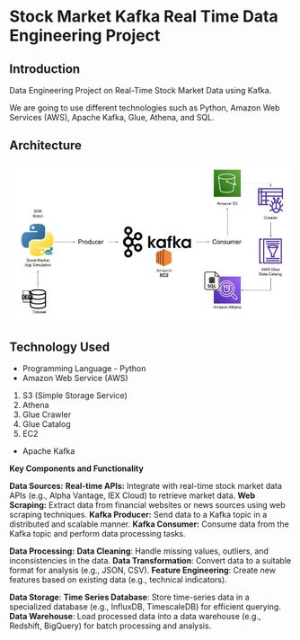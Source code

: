 # Stock Market Kafka Real Time Data Engineering Project

## Introduction 
Data Engineering Project on Real-Time Stock Market Data using Kafka.

We are going to use different technologies such as Python, Amazon Web Services (AWS), Apache Kafka, Glue, Athena, and SQL.

## Architecture 
<img src="Architecture.jpg">

## Technology Used
- Programming Language - Python
- Amazon Web Service (AWS)
1. S3 (Simple Storage Service)
2. Athena
3. Glue Crawler
4. Glue Catalog
5. EC2
- Apache Kafka

**Key Components and Functionality**

**Data Sources:**
**Real-time APIs:** Integrate with real-time stock market data APIs (e.g., Alpha Vantage, IEX Cloud) to retrieve market data.
**Web Scraping:** Extract data from financial websites or news sources using web scraping techniques.
**Kafka Producer:** Send data to a Kafka topic in a distributed and scalable manner.
**Kafka Consumer:** Consume data from the Kafka topic and perform data processing tasks.

**Data Processing:**
**Data Cleaning**: Handle missing values, outliers, and inconsistencies in the data.
**Data Transformation**: Convert data to a suitable format for analysis (e.g., JSON, CSV).
**Feature Engineering**: Create new features based on existing data (e.g., technical indicators).

**Data Storage**:
**Time Series Database**: Store time-series data in a specialized database (e.g., InfluxDB, TimescaleDB) for efficient querying.
**Data Warehouse**: Load processed data into a data warehouse (e.g., Redshift, BigQuery) for batch processing and analysis.


